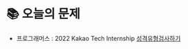 # 📚 오늘의 문제
- 프로그래머스 : 2022 Kakao Tech Internship [성격유형검사하기](https://school.programmers.co.kr/learn/courses/30/lessons/118666)
